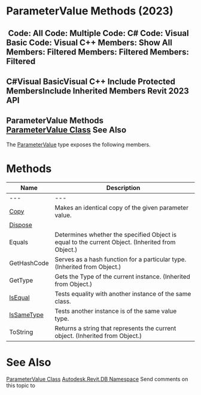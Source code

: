 # ParameterValue Methods (2023)

﻿
 Code: All Code: Multiple Code: C# Code: Visual Basic Code: Visual C++  Members: Show All Members: Filtered Members: Filtered Members: Filtered   
---  
C#Visual BasicVisual C++
Include Protected MembersInclude Inherited Members
Revit 2023 API  
---  
ParameterValue Methods  
[ParameterValue Class](366521ef-ecc2-c3e3-feb5-81b3bbd8df0c.md "ParameterValue Class") See Also  
---  
The [ParameterValue](366521ef-ecc2-c3e3-feb5-81b3bbd8df0c.md "ParameterValue Class") type exposes the following members.
# Methods
| Name | Description |
| --- | --- |
| --- | --- | --- |
| [Copy](d2c6a380-8e4f-42fa-f698-77181259b347.md "Copy Method") | Makes an identical copy of the given parameter value. |
| [Dispose](8df3f1e5-ef6e-810e-61d2-bc383fc7fb69.md "Dispose Method") |
| Equals | Determines whether the specified Object is equal to the current Object. (Inherited from Object.) |
| GetHashCode | Serves as a hash function for a particular type.  (Inherited from Object.) |
| GetType | Gets the Type of the current instance. (Inherited from Object.) |
| [IsEqual](561e8901-0ee7-2ff8-5ffa-d0397ca0b3c0.md "IsEqual Method") | Tests equality with another instance of the same class. |
| [IsSameType](b6d6c24a-28f4-f449-29ed-efba259c7054.md "IsSameType Method") | Tests another instance is of the same value type. |
| ToString | Returns a string that represents the current object. (Inherited from Object.) |

# See Also
[ParameterValue Class](366521ef-ecc2-c3e3-feb5-81b3bbd8df0c.md "ParameterValue Class")
[Autodesk.Revit.DB Namespace](87546ba7-461b-c646-cbb1-2cb8f5bff8b2.md "Autodesk.Revit.DB Namespace")
Send comments on this topic to 